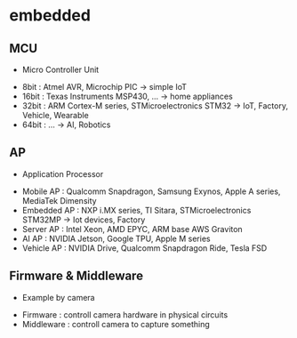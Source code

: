 # embedded 
## MCU
* Micro Controller Unit
- 8bit  : Atmel AVR, Microchip PIC                       -> simple IoT
- 16bit : Texas Instruments MSP430, ...                  -> home appliances
- 32bit : ARM Cortex-M series, STMicroelectronics STM32  -> IoT, Factory, Vehicle, Wearable
- 64bit : ...                                            -> AI, Robotics


## AP
* Application Processor
- Mobile AP   : Qualcomm Snapdragon, Samsung Exynos, Apple A series, MediaTek Dimensity
- Embedded AP : NXP i.MX series, TI Sitara, STMicroelectronics STM32MP                  -> Iot devices, Factory
- Server AP   : Intel Xeon, AMD EPYC, ARM base AWS Graviton                             
- AI AP       : NVIDIA Jetson, Google TPU, Apple M series
- Vehicle AP  : NVIDIA Drive, Qualcomm Snapdragon Ride, Tesla FSD


## Firmware & Middleware
* Example by camera
- Firmware   : controll camera hardware in physical circuits
- Middleware : controll camera to capture something
